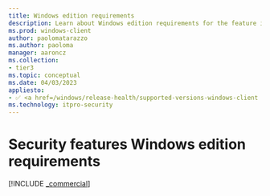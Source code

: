 ```yaml
---
title: Windows edition requirements
description: Learn about Windows edition requirements for the feature included in Windows.
ms.prod: windows-client
author: paolomatarazzo
ms.author: paoloma
manager: aaroncz
ms.collection:
- tier3
ms.topic: conceptual
ms.date: 04/03/2023
appliesto:
- ✅ <a href=/windows/release-health/supported-versions-windows-client target=_blank>Windows 11</a>
ms.technology: itpro-security
---
```


# Security features Windows edition requirements

[!INCLUDE [_commercial](../../whats-new/licensing/includes/_edition-requirements.md)]
